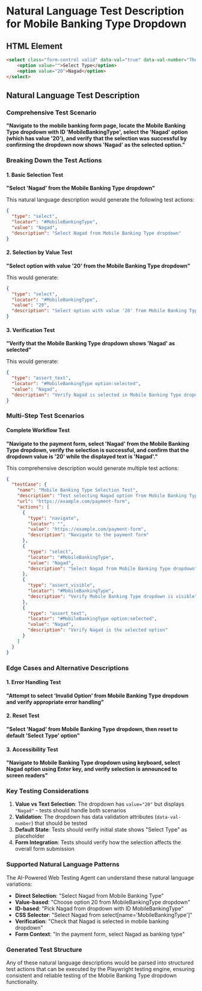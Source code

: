 # Natural Language Test Description for Mobile Banking Type Dropdown

## HTML Element
```html
<select class="form-control valid" data-val="true" data-val-number="The field Mobile Banking Type must be a number." id="MobileBankingType" name="MobileBankingType">
    <option value="">Select Type</option>
    <option value="20">Nagad</option>
</select>
```

## Natural Language Test Description

### Comprehensive Test Scenario
**"Navigate to the mobile banking form page, locate the Mobile Banking Type dropdown with ID 'MobileBankingType', select the 'Nagad' option (which has value '20'), and verify that the selection was successful by confirming the dropdown now shows 'Nagad' as the selected option."**

### Breaking Down the Test Actions

#### 1. Basic Selection Test
**"Select 'Nagad' from the Mobile Banking Type dropdown"**

This natural language description would generate the following test actions:

```json
{
  "type": "select",
  "locator": "#MobileBankingType",
  "value": "Nagad",
  "description": "Select Nagad from Mobile Banking Type dropdown"
}
```

#### 2. Selection by Value Test
**"Select option with value '20' from the Mobile Banking Type dropdown"**

This would generate:

```json
{
  "type": "select",
  "locator": "#MobileBankingType",
  "value": "20",
  "description": "Select option with value '20' from Mobile Banking Type dropdown"
}
```

#### 3. Verification Test
**"Verify that the Mobile Banking Type dropdown shows 'Nagad' as selected"**

This would generate:

```json
{
  "type": "assert_text",
  "locator": "#MobileBankingType option:selected",
  "value": "Nagad",
  "description": "Verify Nagad is selected in Mobile Banking Type dropdown"
}
```

### Multi-Step Test Scenarios

#### Complete Workflow Test
**"Navigate to the payment form, select 'Nagad' from the Mobile Banking Type dropdown, verify the selection is successful, and confirm that the dropdown value is '20' while the displayed text is 'Nagad'."**

This comprehensive description would generate multiple test actions:

```json
{
  "testCase": {
    "name": "Mobile Banking Type Selection Test",
    "description": "Test selecting Nagad option from Mobile Banking Type dropdown",
    "url": "https://example.com/payment-form",
    "actions": [
      {
        "type": "navigate",
        "locator": "",
        "value": "https://example.com/payment-form",
        "description": "Navigate to the payment form"
      },
      {
        "type": "select",
        "locator": "#MobileBankingType",
        "value": "Nagad",
        "description": "Select Nagad from Mobile Banking Type dropdown"
      },
      {
        "type": "assert_visible",
        "locator": "#MobileBankingType",
        "description": "Verify Mobile Banking Type dropdown is visible"
      },
      {
        "type": "assert_text",
        "locator": "#MobileBankingType option:selected",
        "value": "Nagad",
        "description": "Verify Nagad is the selected option"
      }
    ]
  }
}
```

### Edge Cases and Alternative Descriptions

#### 1. Error Handling Test
**"Attempt to select 'Invalid Option' from Mobile Banking Type dropdown and verify appropriate error handling"**

#### 2. Reset Test
**"Select 'Nagad' from Mobile Banking Type dropdown, then reset to default 'Select Type' option"**

#### 3. Accessibility Test
**"Navigate to Mobile Banking Type dropdown using keyboard, select Nagad option using Enter key, and verify selection is announced to screen readers"**

### Key Testing Considerations

1. **Value vs Text Selection**: The dropdown has `value="20"` but displays `"Nagad"` - tests should handle both scenarios
2. **Validation**: The dropdown has data validation attributes (`data-val-number`) that should be tested
3. **Default State**: Tests should verify initial state shows "Select Type" as placeholder
4. **Form Integration**: Tests should verify how the selection affects the overall form submission

### Supported Natural Language Patterns

The AI-Powered Web Testing Agent can understand these natural language variations:

- **Direct Selection**: "Select Nagad from Mobile Banking Type"
- **Value-based**: "Choose option 20 from MobileBankingType dropdown"  
- **ID-based**: "Pick Nagad from dropdown with ID MobileBankingType"
- **CSS Selector**: "Select Nagad from select[name='MobileBankingType']"
- **Verification**: "Check that Nagad is selected in mobile banking dropdown"
- **Form Context**: "In the payment form, select Nagad as banking type"

### Generated Test Structure

Any of these natural language descriptions would be parsed into structured test actions that can be executed by the Playwright testing engine, ensuring consistent and reliable testing of the Mobile Banking Type dropdown functionality.